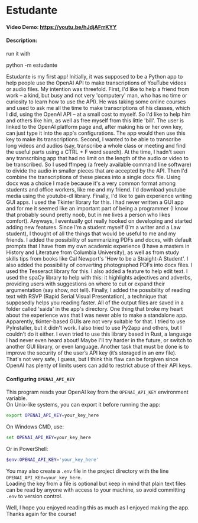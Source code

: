 # Estudante
#### Video Demo:  https://youtu.be/hJdjAFrrKYY
#### Description:
run it with

python -m estudante

Estudante is my first app!
Initially, it was supposed to be a Python app to help people use the OpenAI API to make transcriptions of YouTube
videos or audio files.
My intention was threefold. First, I'd like to help a friend from work – a kind, but busy and not very 'computery' man, who
has no time or curiosity to learn  how to use the API). He was taking some online courses and used to ask me all the time
to make transcriptions of his
classes, which I did, using the OpenAI API – at a small cost to myself. So I'd like to help him and others like him, as
well as free myself from this little 'bill'. The user is linked to the OpenAI platform page and, after making his or her
own key, can just type it into the app's configurations. The app would then use this key to make its transcriptions.
Second, I wanted to be able to transcribe long videos and audios (say, transcribe a whole class or meeting and find the
useful parts using a CTRL + F word search). At the time, I hadn't seen any transcribing app that
had no limit on the length of the audio or video to be transcribed. So I used ffmpeg (a freely available command line
software) to divide the audio in smaller pieces that are accepted by the API. Then I'd combine the transcriptions of
these pieces into a single docx file. Using docx was a choice I made because it's a very common format among students
and office workers, like me and my friend. I'd download youtube media using the youtube-dl library.
Finally, I'd like to gain experience writing GUI apps. I used the Tkinter library for this. I had never written a GUI app
and for me it seemed like an important part of being a programmer (I know that probably sound pretty noob, but in me lives
a person who likes comfort).
Anyways, I eventually got really hooked on developing and started adding new features. Since I'm a student myself (I'm a writer
and a Law student), I thought of all the things that would be useful to me and my friends. I added the possibility of
summarizing PDFs and docxs, with default prompts that I have from my own academic experience (I have a masters in
History and Literature from Columbia University), as well as from study skills tips from books like Cal Newport's 'How
to be a Straight-A Student'.
I also added the possibility of converting photographed PDFs into docx files. I used the Tesseract library for this.
I also added a feature to help edit text. I used the spaCy library to help with this: it highlights adjectives and adverbs,
providing users with suggestions on where to cut or expand their argumentation (say show, not tell).
Finally, I added the possibility of reading text with RSVP (Rapid Serial Visual Presentation), a technique that supposedly
helps you reading faster. 
All of the output files are saved in a folder called 'saida' in the app's directory.
One thing that broke my heart about the experience was that I was never able to make a standalone app. Apparently, tkinter-based GUIs
are not very suitable for that. I tried to use PyInstaller, but it didn't work. I also tried to use Py2app and others, but I couldn't do it either.
I even tried to use this library based in Rust, a language I had never even heard about! Maybe I'll try harder in the future, or switch to another GUI library, or even language.
Another task that must be done is to improve the security of the user’s API key (it’s storaged in an env file).
That's not very safe, I guess, but I think this flaw can be forgiven since OpenAI has plenty of limits users can add to restrict abuse of their API keys.

#### Configuring `OPENAI_API_KEY`
This program reads your OpenAI key from the `OPENAI_API_KEY` environment variable.  
On Unix‑like systems, you can export it before running the app:

```bash
export OPENAI_API_KEY=your_key_here
```

On Windows CMD, use:

```cmd
set OPENAI_API_KEY=your_key_here
```

Or in PowerShell:

```powershell
$env:OPENAI_API_KEY='your_key_here'
```

You may also create a `.env` file in the project directory with the line `OPENAI_API_KEY=your_key_here`.  
Loading the key from a file is optional but keep in mind that plain text files can be read by anyone with access to your machine, so avoid committing `.env` to version control.

Well, I hope you enjoyed reading this as much as I enjoyed making the app. Thanks again for the course!
